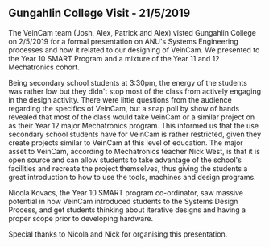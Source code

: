 ## Gungahlin College Visit - 21/5/2019

The VeinCam team (Josh, Alex, Patrick and Alex) visted Gungahlin College on 2/5/2019 for a formal presentation on ANU's Systems Engineering processes and how it related to our designing of VeinCam. We presented to the Year 10 SMART Program and a mixture of the Year 11 and 12 Mechatronics cohort.

Being secondary school students at 3:30pm, the energy of the students was rather low but they didn't stop most of the class from actively engaging in the design activity. There were little questions from the audience regarding the specifics of VeinCam, but a snap poll by show of hands revealed that most of the class would take VeinCam or a similar project on as their Year 12 major Mechatronics program.
This informed us that the use secondary school students have for VeinCam is rather restricted, given they create projects similar to VeinCam at this level of education. The major asset to VeinCam, according to Mechatronics teacher Nick West, is that it is open source and can allow students to take advantage of the school's facilities and recreate the project themselves, thus giving the students a great introduction to how to use the tools, machines and design programs. 

Nicola Kovacs, the Year 10 SMART program co-ordinator, saw massive potential in how VeinCam introduced students to the Systems Design Process, and get students thinking about iterative designs and having a proper scope prior to developing hardware.

Special thanks to Nicola and Nick for organising this presentation. 

